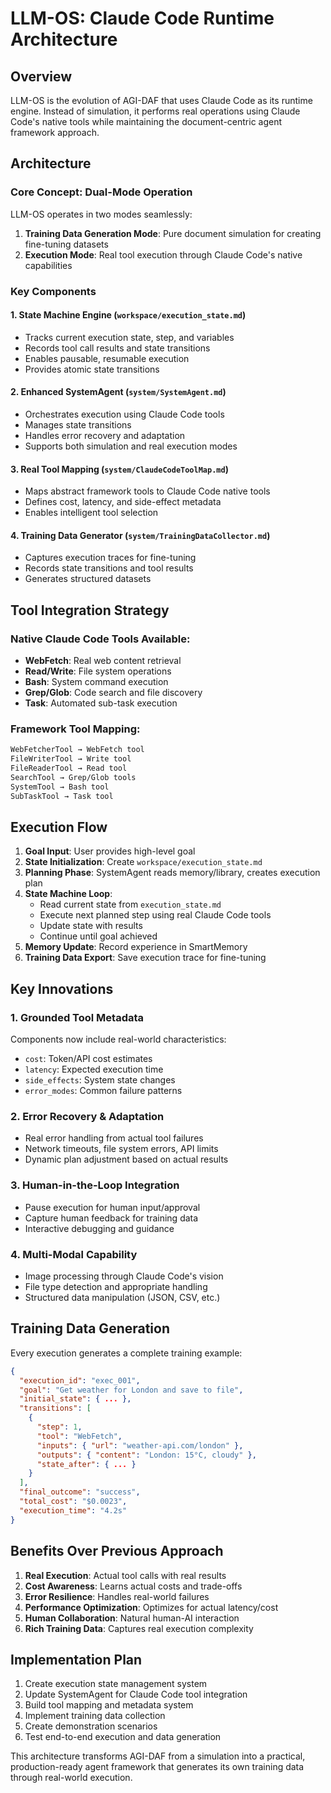 # LLM-OS: Claude Code Runtime Architecture

## Overview

LLM-OS is the evolution of AGI-DAF that uses Claude Code as its runtime engine. Instead of simulation, it performs real operations using Claude Code's native tools while maintaining the document-centric agent framework approach.

## Architecture

### Core Concept: Dual-Mode Operation

LLM-OS operates in two modes seamlessly:

1. **Training Data Generation Mode**: Pure document simulation for creating fine-tuning datasets
2. **Execution Mode**: Real tool execution through Claude Code's native capabilities

### Key Components

#### 1. State Machine Engine (`workspace/execution_state.md`)
- Tracks current execution state, step, and variables
- Records tool call results and state transitions  
- Enables pausable, resumable execution
- Provides atomic state transitions

#### 2. Enhanced SystemAgent (`system/SystemAgent.md`)
- Orchestrates execution using Claude Code tools
- Manages state transitions
- Handles error recovery and adaptation
- Supports both simulation and real execution modes

#### 3. Real Tool Mapping (`system/ClaudeCodeToolMap.md`)
- Maps abstract framework tools to Claude Code native tools
- Defines cost, latency, and side-effect metadata
- Enables intelligent tool selection

#### 4. Training Data Generator (`system/TrainingDataCollector.md`)
- Captures execution traces for fine-tuning
- Records state transitions and tool results
- Generates structured datasets

## Tool Integration Strategy

### Native Claude Code Tools Available:
- **WebFetch**: Real web content retrieval
- **Read/Write**: File system operations  
- **Bash**: System command execution
- **Grep/Glob**: Code search and file discovery
- **Task**: Automated sub-task execution

### Framework Tool Mapping:
```markdown
WebFetcherTool → WebFetch tool
FileWriterTool → Write tool  
FileReaderTool → Read tool
SearchTool → Grep/Glob tools
SystemTool → Bash tool
SubTaskTool → Task tool
```

## Execution Flow

1. **Goal Input**: User provides high-level goal
2. **State Initialization**: Create `workspace/execution_state.md` 
3. **Planning Phase**: SystemAgent reads memory/library, creates execution plan
4. **State Machine Loop**:
   - Read current state from `execution_state.md`
   - Execute next planned step using real Claude Code tools
   - Update state with results
   - Continue until goal achieved
5. **Memory Update**: Record experience in SmartMemory
6. **Training Data Export**: Save execution trace for fine-tuning

## Key Innovations

### 1. Grounded Tool Metadata
Components now include real-world characteristics:
- `cost`: Token/API cost estimates
- `latency`: Expected execution time
- `side_effects`: System state changes
- `error_modes`: Common failure patterns

### 2. Error Recovery & Adaptation
- Real error handling from actual tool failures
- Network timeouts, file system errors, API limits
- Dynamic plan adjustment based on actual results

### 3. Human-in-the-Loop Integration
- Pause execution for human input/approval
- Capture human feedback for training data
- Interactive debugging and guidance

### 4. Multi-Modal Capability  
- Image processing through Claude Code's vision
- File type detection and appropriate handling
- Structured data manipulation (JSON, CSV, etc.)

## Training Data Generation

Every execution generates a complete training example:

```json
{
  "execution_id": "exec_001",
  "goal": "Get weather for London and save to file",
  "initial_state": { ... },
  "transitions": [
    {
      "step": 1,
      "tool": "WebFetch",
      "inputs": { "url": "weather-api.com/london" },
      "outputs": { "content": "London: 15°C, cloudy" },
      "state_after": { ... }
    }
  ],
  "final_outcome": "success",
  "total_cost": "$0.0023",
  "execution_time": "4.2s"
}
```

## Benefits Over Previous Approach

1. **Real Execution**: Actual tool calls with real results
2. **Cost Awareness**: Learns actual costs and trade-offs
3. **Error Resilience**: Handles real-world failures
4. **Performance Optimization**: Optimizes for actual latency/cost
5. **Human Collaboration**: Natural human-AI interaction
6. **Rich Training Data**: Captures real execution complexity

## Implementation Plan

1. Create execution state management system
2. Update SystemAgent for Claude Code tool integration  
3. Build tool mapping and metadata system
4. Implement training data collection
5. Create demonstration scenarios
6. Test end-to-end execution and data generation

This architecture transforms AGI-DAF from a simulation into a practical, production-ready agent framework that generates its own training data through real-world execution.